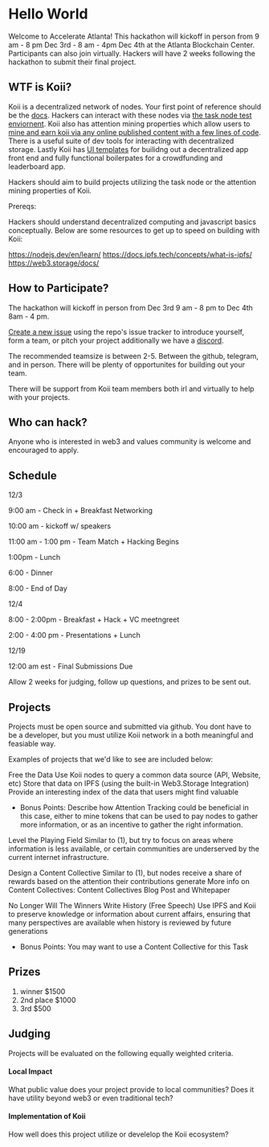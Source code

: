 # Hello World 

Welcome to Accelerate Atlanta! 
This hackathon will kickoff in person from 9 am - 8 pm Dec 3rd - 8 am - 4pm Dec 4th at the Atlanta Blockchain Center.  Participants can also join virtually. Hackers will have 2 weeks following the hackathon to submit their final project. 

## WTF is Koii?

Koii is a decentralized network of nodes. Your first point of reference should be the [docs](https://docs.koii.network/). Hackers can interact with these nodes via [the task node test enviornent](https://docs.koii.network/microservices-and-tasks/what-are-tasks). Koii also has attention mining properties which allow users to [mine and earn koii via any online published content with a few lines of code](https://docs.koii.network/earning-koii/attention-mining).  There is a useful suite of dev tools for interacting with decentralized storage. Lastly Koii has [UI templates](https://docs.koii.network/build-dapps-with-koii/template-library) for builidng out a decentralized app front end and fully functional boilerpates for a crowdfunding and leaderboard app.

Hackers should aim to build projects utilizing the task node or the attention mining properties of Koii.

Prereqs:

Hackers should understand decentralized computing and javascript basics conceptually. Below are some resources to get up to speed on building with Koii:

https://nodejs.dev/en/learn/
https://docs.ipfs.tech/concepts/what-is-ipfs/
https://web3.storage/docs/


## How to Participate?

The hackathon will kickoff in person from Dec 3rd 9 am - 8 pm to Dec 4th 8am - 4 pm. 

[Create a new issue](https://github.com/accelerateatlanta/hack-2022/issues/new/choose) using the repo's issue tracker to introduce yourself, form a team, or pitch your project additionally we have a [discord](https://discord.gg/dWXfegEG). 

The recommended teamsize is between 2-5. Between the github, telegram, and in person. There will be plenty of opportunites for building out your team. 

There will be support from Koii team members both irl and virtually to help with your projects. 

## Who can hack?

Anyone who is interested in web3 and values community is welcome and encouraged to apply.

## Schedule

12/3

9:00 am - Check in + Breakfast Networking

10:00 am - kickoff w/ speakers

11:00 am - 1:00 pm - Team Match + Hacking Begins

1:00pm - Lunch

6:00 -  Dinner

8:00 - End of Day

12/4 

8:00 - 2:00pm - Breakfast + Hack + VC meetngreet

2:00 - 4:00 pm - Presentations + Lunch

12/19 

12:00 am est - Final Submissions Due

Allow 2 weeks for judging, follow up questions, and prizes to be sent out.


## Projects

Projects must be open source and submitted via github. You dont have to be a developer, but you must utilize Koii network in a both meaningful and feasiable way. 

Examples of projects that we'd like to see are included below:

Free the Data
Use Koii nodes to query a common data source (API, Website, etc)
Store that data on IPFS (using the built-in Web3.Storage Integration)
Provide an interesting index of the data that users might find valuable


* Bonus Points: Describe how Attention Tracking could be beneficial in this case, either to mine tokens that can be used to pay nodes to gather more information, or as an incentive to gather the right information.


Level the Playing Field
Similar to (1), but try to focus on areas where information is less available, or certain communities are underserved by the current internet infrastructure.


Design a Content Collective
Similar to (1), but nodes receive a share of rewards based on the attention their contributions generate
More info on Content Collectives: Content Collectives Blog Post and Whitepaper


No Longer Will The Winners Write History (Free Speech)
Use IPFS and Koii to preserve knowledge or information about current affairs, ensuring that many perspectives are available when history is reviewed by future generations
* Bonus Points: You may want to use a Content Collective for this Task


## Prizes


1. winner $1500  
2. 2nd place $1000
3. 3rd $500


## Judging 

Projects will be evaluated on the following equally weighted criteria.

#### Local Impact

What public value does your project provide to local communities? Does it have utility beyond web3 or even traditional tech? 

#### Implementation of Koii

How well does this project utilize or develelop the Koii ecosystem? 
